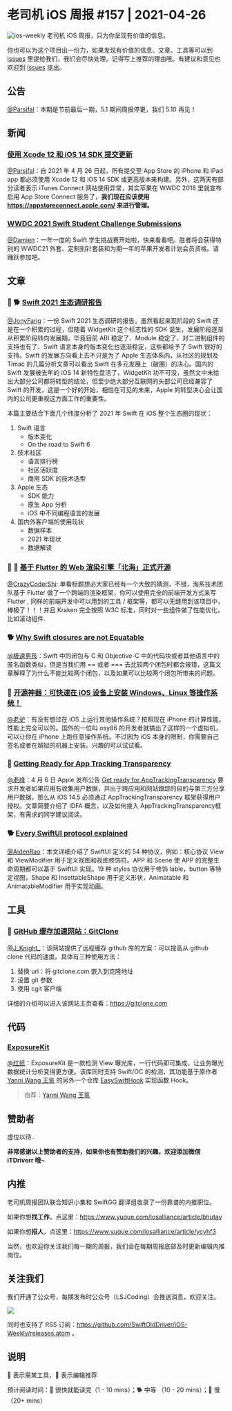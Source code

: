 # 老司机 iOS 周报 #157 | 2021-04-26

![ios-weekly](https://github.com/SwiftOldDriver/iOS-Weekly/blob/master/assets/ios-weekly.png?raw=true)
老司机 iOS 周报，只为你呈现有价值的信息。

你也可以为这个项目出一份力，如果发现有价值的信息、文章、工具等可以到 [Issues](https://github.com/SwiftOldDriver/iOS-Weekly/issues) 里提给我们，我们会尽快处理。记得写上推荐的理由哦。有建议和意见也欢迎到 [Issues](https://github.com/SwiftOldDriver/iOS-Weekly/issues) 提出。

## 公告

[@Parsifal](https://github.com/ParsifalC)：本期是节前最后一期，5.1 期间周报停更，我们 5.10 再见！

## 新闻

### [使用 Xcode 12 和 iOS 14 SDK 提交更新](https://developer.apple.com/cn/news/?id=ib31uj1j)

[@Parsifal](https://github.com/ParsifalC)：自 2021 年 4 月 26 日起，所有提交至 App Store 的 iPhone 和 iPad app 都必须使用 Xcode 12 和 iOS 14 SDK 或更高版本来构建。另外，这两天有部分读者表示 iTunes Connect 网站使用异常，其实苹果在 WWDC 2018 里就宣布启用 App Store Connect 服务了，**我们现在应该使用 https://appstoreconnect.apple.com/ 来进行管理。**

### [WWDC 2021 Swift Student Challenge Submissions](https://wwdc.github.io/2021/)

[@Damien](https://github.com/ZengyiMa)：一年一度的 Swift 学生挑战赛开始啦，快来看看吧。胜者将会获得特别的 WWDC21 外套、定制别针套装和为期一年的苹果开发者计划会员资格。请踊跃参加吧。

## 文章

### 🌟 🐕 [Swift 2021 生态调研报告](https://mp.weixin.qq.com/s/5SXAozM2c6Ivyzl7B9IfQQ)

[@JonyFang](https://github.com/JonyFang)：一份 Swift 2021 生态调研的报告。虽然看起来现阶段的 Swift 还是在一个积累的过程，但随着 WidgetKit 这个标志性的 SDK 诞生，发展阶段逐渐从积累阶段转向发展期，毕竟目前 ABI 稳定了、Module 稳定了、对二进制组件的支持也有了、Swift 语言本身的版本变化也逐渐稳定，这些都给予了 Swift 很好的支持。Swift 的发展方向看上去不只是为了 Apple 生态体系内，从社区的规划及 Timac 的几篇分析文章可以看出 Swift 在多元发展上（破圈）的决心。国内的 Swift 发展被去年的 iOS 14 新特性盘活了，WidgetKit 功不可没，虽然文中未给出大部分公司都将转型的结论，但至少绝大部分互联网的头部公司已经兼容了 Swift 的开发，这是一个好的开始，相信在可见的未来，Apple 的转型决心会让国内的公司更重视这方面工作的重要性。

本篇主要结合下面几个纬度分析了 2021 年 Swift 在 iOS 整个生态圈的现状：

1. Swift 语言
	- 版本变化
	- On the road to Swift 6
2. 技术社区
	- 语言排行榜
	- 社区活跃度
	- 商用 SDK 的技术选型
3. Apple 生态
	- SDK 能力
	- 原生 App 分析
	- iOS 中不同编程语言的发展
4. 国内外客户端的使用现状
	- 数据样本
	- 2021 年现状
	- 数据解读
    
### 🌟 🐢 [基于 Flutter 的 Web 渲染引擎「北海」正式开源](https://mp.weixin.qq.com/s/tnHbceedNsoKgMrgoTyyuA)

[@CrazyCoderShi](https://github.com/CrazyCoderShi): 单看标题想必大家已经有一个大致的猜测，不错，淘系技术团队基于 Flutter 做了一个跨端的渲染框架，你可以使用完全的前端开发方式来写 Flutter , 同样的前端开发中可以用到的工具 / 框架等，都可以无缝用到该项目中，棒极了！！！并且 Kraken 完全按照 W3C 标准，同时对一些组件做了性能优化，比如滚动组件.

### 🐕 [Why Swift closures are not Equatable](https://www.jessesquires.com/blog/2021/04/05/why-swift-closures-are-not-equatable/)

[@极速男孩](https://github.com/ztlyyznf001)：Swift 中的闭包与 C 和 Objective-C 中的代码块或者其他语言中的匿名函数类似，但是当我们用 == 或者 === 去比较两个闭包时都会报错，这篇文章解释了为什么不能比较两个闭包，以及如果可以比较两个闭包所带来的问题。

### 🐎 [开源神器：可快速在 iOS 设备上安装 Windows、Linux 等操作系统！](https://mp.weixin.qq.com/s/Q8CvdNBnpoLow98MM1MZ1g)

[@老驴](https://www.weibo.com/6090610445)：有没有想过在 iOS 上运行其他操作系统？按照现在 iPhone 的计算性能，性能上完全可以的。国外的一位叫 osy86 的开发者就搞出了这样的一个虚拟机，可以让你在 iPhone 上跑任意操作系统。不过因为 iOS 本身的限制，你需要自己签名或者在越狱的机器上安装。兴趣的可以试试看。

### 🐎 [Getting Ready for App Tracking Transparency](https://swiftsenpai.com/development/get-ready-apptrackingtransparency/)

[@老峰](https://swiftsenpai.com/development/get-ready-apptrackingtransparency/)：4 月 6 日 Apple 发布公告 [Get ready for AppTrackingTransparency](https://developer.apple.com/news/?id=8h0btjq7) 要求开发者如果应用有收集用户数据，并出于跨应用和网站跟踪的目的与第三方分享用户数据，那么从 iOS 14.5 必须通过 AppTrackingTransparency 框架获得用户授权。文章简要介绍了 IDFA 概念，以及如何接入 AppTrackingTransparency框架，有需求的同学建议阅读。

### 🐕 [Every SwiftUI protocol explained](https://www.fivestars.blog/articles/swiftui-protocols/)

[@AidenRao](https://weibo.com/AidenRao)：本文详细介绍了 SwiftUI 定义的 54 种协议，例如：核心协议 View 和 ViewModifier 用于定义视图和视图修饰符。APP 和 Scene 使 APP 的完整生命周期都可以基于 SwiftUI 实现。19 种 styles 协议用于修饰 lable，button 等特定视图，Shape 和 InsettableShape 用于定义形状，Animatable 和 AnimatableModifier 用于实现动画。

## 工具

### 🐎 [GitHub 缓存加速网站：GitClone](https://gitclone.com/)

[@J_Knight_](https://github.com/knightsj)：该网站提供了远程缓存 github 库的方案：可以提高从 github clone 代码的速度。具体有三种使用方法：
1. 替换 url：将 gitclone.com 嵌入到克隆地址
2. 设置 git 参数
3. 使用 cgit 客户端

详细的介绍可以进入该网站主页查看：https://gitclone.com

## 代码

### [ExposureKit](https://github.com/623637646/ExposureKit)

[@红纸](https://github.com/nianran)：ExposureKit 是一款检测 View 曝光库，一行代码即可集成，让业务曝光数据统计分析变得更方便。该库同时支持 Swift/OC 的检测，其功能基于原作者 [Yanni Wang 王氩](https://github.com/623637646) 的另外一个仓库 [EasySwiftHook](https://github.com/623637646/SwiftHook/blob/master/Documents/README.zh-Hans.md) 实现函数 Hook。

> 自荐：[Yanni Wang 王氩](https://github.com/623637646)

## 赞助者

虚位以待..

**非常感谢以上赞助者的支持，如果你也有赞助我们的兴趣，欢迎添加微信 iTDriverr 哦~**

## 内推

老司机周报团队联合知识小集和 SwiftGG 翻译组收录了一份靠谱的内推职位。

如果你想**找工作**，点这里：https://www.yuque.com/iosalliance/article/bhutav

如果你想**招人**，点这里：https://www.yuque.com/iosalliance/article/ycyhf3

当然，也欢迎你关注我们每一期的周报，我们会在每期周报底部及时更新编辑内推岗位。

## 关注我们

我们开通了公众号，每期发布时公众号（LSJCoding）会推送消息，欢迎关注。

![](https://github.com/SwiftOldDriver/iOS-Weekly/blob/master/assets/qrcode_for_wechat.jpg?raw=true)

同时也支持了 RSS 订阅：https://github.com/SwiftOldDriver/iOS-Weekly/releases.atom 。

## 说明

🚧 表示需某工具，🌟 表示编辑推荐

预计阅读时间：🐎 很快就能读完（1 - 10 mins）；🐕 中等 （10 - 20 mins）；🐢 慢（20+ mins）
